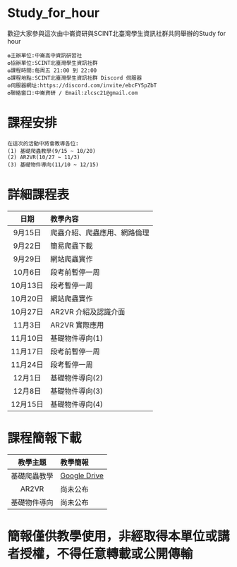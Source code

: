 # Study_for_hour
歡迎大家參與這次由中崙資研與SCINT北臺灣學生資訊社群共同舉辦的Study for hour
```
✪主辦單位:中崙高中資訊研習社
✪協辦單位:SCINT北臺灣學生資訊社群
✪課程時間:每周五 21:00 到 22:00
✪課程地點:SCINT北臺灣學生資訊社群 Discord 伺服器
✪伺服器網址:https://discord.com/invite/ebcFY5pZbT
✪聯絡窗口:中崙資研 / Email:zlcsc21@gmail.com
```

# 課程安排
```
在這次的活動中將會教導各位:
(1) 基礎爬蟲教學(9/15 ~ 10/20)
(2) AR2VR(10/27 ~ 11/3)
(3) 基礎物件導向(11/10 ~ 12/15)
```

# 詳細課程表

|日期|教學內容|
|:----:|:----|
|9月15日|爬蟲介紹、爬蟲應用、網路倫理|
|9月22日|簡易爬蟲下載|
|9月29日|網站爬蟲實作|
|10月6日|段考前暫停一周|
|10月13日|段考暫停一周|
|10月20日|網站爬蟲實作|
|10月27日|AR2VR 介紹及認識介面|
|11月3日| AR2VR 實際應用|
|11月10日| 基礎物件導向(1)|
|11月17日|段考前暫停一周|
|11月24日|段考暫停一周|
|12月1日|基礎物件導向(2)|
|12月8日|基礎物件導向(3)|
|12月15日|基礎物件導向(4)|

# 課程簡報下載
|教學主題|教學簡報|
|:----:|:----|
|基礎爬蟲教學|[Google Drive](https://drive.google.com/drive/folders/1vTetVjOy0pVwuW2dctD1HbylZ7_BuGqs?usp=sharing)|
|AR2VR|尚未公布|
|基礎物件導向|尚未公布|
# 簡報僅供教學使用，非經取得本單位或講者授權，不得任意轉載或公開傳輸
